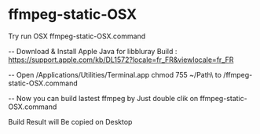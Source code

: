 # ffmpeg-static-OSX
Try run OSX ffmpeg-static-OSX.command

-- Download & Install Apple Java for libbluray Build :
https://support.apple.com/kb/DL1572?locale=fr_FR&viewlocale=fr_FR

-- Open /Applications/Utilities/Terminal.app
chmod 755 ~/Path\ to /ffmpeg-static-OSX.command

-- Now you can build lastest ffmpeg by Just double clik on ffmpeg-static-OSX.command

Build Result will Be copied on Desktop
